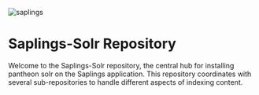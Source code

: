 ![saplings](https://github.com/kanopi/saplings/assets/5177009/a6377e32-deb2-49d8-873a-f3dd5a36fa7c)

# Saplings-Solr Repository

Welcome to the Saplings-Solr repository, the central hub for installing 
pantheon solr on the Saplings application. This 
repository coordinates with several sub-repositories to handle different aspects
of indexing content.


